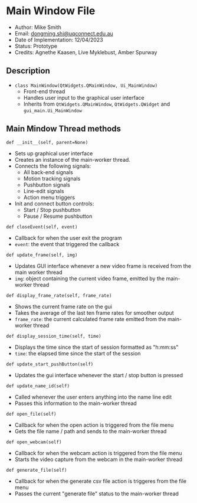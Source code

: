 # Main Window File

- Author: Mike Smith
- Email: dongming.shi@uqconnect.edu.au
- Date of Implementation: 12/04/2023
- Status: Prototype
- Credits: Agnethe Kaasen, Live Myklebust, Amber Spurway

## Description

- `class MainWindow(QtWidgets.QMainWindow, Ui_MainWindow)`
    - Front-end thread
    - Handles user input to the graphical user interface
    - Inherits from `QtWidgets.QMainWindow`, `QtWidgets.QWidget` and `gui_main.Ui_MainWindow`

## Main Mindow Thread methods

`def __init__(self, parent=None)`
- Sets up graphical user interface
- Creates an instance of the main-worker thread.
- Connects the following signals:
    - All back-end signals
    - Motion tracking signals
    - Pushbutton signals
    - Line-edit signals
    - Action menu triggers
- Init and connect button controls:
    - Start / Stop pushbutton
    - Pause / Resume pushbutton

`def closeEvent(self, event)`
- Callback for when the user exit the program
- `event`: the event that triggered the callback

`def update_frame(self, img)`
- Updates GUI interface whenever a new video frame is received from the main worker thread
- `img`: object containing the current video frame, emitted by the main-worker thread

`def display_frame_rate(self, frame_rate)`
- Shows the current frame rate on the gui 
- Takes the average of the last ten frame rates for smoother output
- `frame_rate`: the current calculated frame rate emitted from the main-worker thread

`def display_session_time(self, time)`
- Displays the time since the start of session formatted as "h:mm:ss"
- `time`: the elapsed time since the start of the session

`def update_start_pushButton(self)`
- Updates the gui interface whenever the start / stop button is pressed

`def update_name_id(self)`
- Called whenever the user enters anything into the name line edit
- Passes this information to the main-worker thread

`def open_file(self)`
- Callback for when the open action is triggered from the file menu
- Gets the file name / path and sends to the main-worker thread

`def open_webcam(self)`
- Callback for when the webcam action is triggered from the file menu
- Starts the video capture from the webcam in the main-worker thread

`def generate_file(self)`
- Callback for when the generate csv file action is triggeres from the file menu
- Passes the current "generate file" status to the main-worker thread